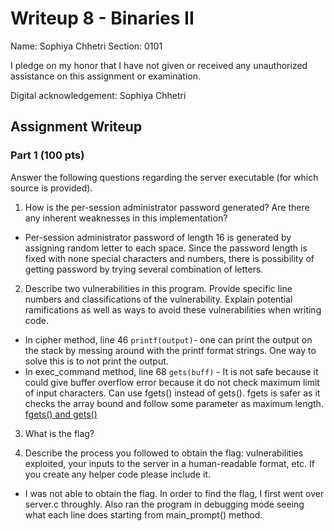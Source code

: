 # Writeup 8 - Binaries II

Name: Sophiya Chhetri
Section: 0101

I pledge on my honor that I have not given or received any unauthorized assistance on this assignment or examination.

Digital acknowledgement: Sophiya Chhetri

## Assignment Writeup

### Part 1 (100 pts)
Answer the following questions regarding the server executable (for which source is provided).

1. How is the per-session administrator password generated? Are there any inherent weaknesses in this implementation?
 - Per-session administrator password of length 16 is generated by assigning random letter to each space. Since the password
 length is fixed with none special characters and numbers, there is possibility of getting password by trying several combination of letters.

2. Describe two vulnerabilities in this program. Provide specific line numbers and classifications of the vulnerability. Explain potential ramifications as well as ways to avoid these vulnerabilities when writing code.
 - In cipher method, line 46 `printf(output)`- one can print the output on the stack by messing around with the printf format strings. One way to solve this is to
 not print the output.
 - In exec_command method, line 68 `gets(buff)` - It is not safe because it could give buffer overflow error because it do
 not check maximum limit of input characters. Can use fgets() instead of gets(). fgets is safer as it checks the array
 bound and follow some parameter as maximum length. [fgets() and gets()](https://www.geeksforgeeks.org/fgets-gets-c-language/)

3. What is the flag?

4. Describe the process you followed to obtain the flag: vulnerabilities exploited, your inputs to the server in a human-readable format, etc. If you create any helper code please include it.
 - I was not able to obtain the flag. In order to find the flag, I first went over server.c throughly. Also ran the program in debugging mode seeing what each line does starting from main_prompt() method.
 